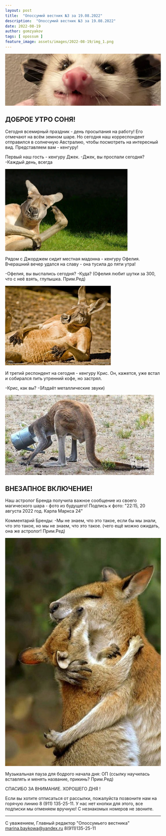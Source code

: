 ```yaml
---
layout: post
title:  "Опоссумий вестник №3 за 19.08.2022"
description:  "Опоссумий вестник №3 за 19.08.2022"
date: 2022-08-19
author: gomzyakov
tags: [ opossum ]
feature_image: assets/images/2022-08-19/img_1.png
---
```


![img.png](../assets/images/2022-08-19/img.png)

## ДОБРОЕ УТРО СОНЯ!

Сегодня всемирный праздник - день просыпания на работу! Его отмечают на всём земном шаре. Но сегодня наш корреспондент отправился в солнечную Австралию, чтобы посмотреть на интересный вид. Представляем вам - кенгуру!

Первый наш гость - кенгуру Джек.
-Джек, вы проспали сегодня?
-Каждый день, всегда

![img_1.png](../assets/images/2022-08-19/img_1.png)

Рядом с Джорджем сидит местная мадонна - кенгуру Офелия. Вчерашний вечер удался на славу - она тусила до пяти утра!

-Офелия, вы выспались сегодня?
-Куда?
(Офелия любит шутки за 300, что с неё взять, глупышка. Прим.Ред)

![img_2.png](../assets/images/2022-08-19/img_2.png)

И третий респондент на сегодня - кенгуру Крис. Он, кажется, уже встал и собирался пить утренний кофе, но застрял.

-Крис, как вы?
-(Издаёт металлические звуки)

![img_3.png](../assets/images/2022-08-19/img_3.png)

## ВНЕЗАПНОЕ ВКЛЮЧЕНИЕ!

Наш астролог Бренда получила важное сообщение из своего магического шара - фото из будущего!
Подпись к фото: "22:15, 20 августа 2022 год. Карла Маркса 24"

Комментарий Бренды:
-Мы не знаем, что это такое, если бы мы знали, что это такое, но мы не знаем, что это такое.
(чего ещё можно ожидать, она же астролог! Прим.Ред)

![img_4.png](../assets/images/2022-08-19/img_4.png)

Музыкальная пауза для бодрого начала дня: ОП
(ссылку научилась вставлять и менять название, прикинь? Прим.Ред)

СПАСИБО ЗА ВНИМАНИЕ. ХОРОШЕГО ДНЯ  !

Если вы хотите отписаться от рассылки, пожалуйста позвоните нам на горячую линию 8 (911) 135-25-11.
У нас нет кнопки для этого, все подписки мы отменяем вручную! С незнакомых номеров не звоните.

---
С уважением, Главный редактор "Опоссумьего вестника"
marina.baykowa@yandex.ru
8(911)135-25-11
